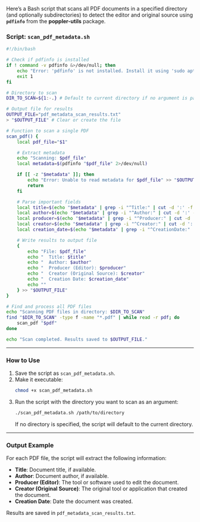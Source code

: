 Here’s a Bash script that scans all PDF documents in a specified directory (and optionally subdirectories) to detect the editor and original source using **`pdfinfo`** from the **poppler-utils** package.

### Script: `scan_pdf_metadata.sh`

```bash
#!/bin/bash

# Check if pdfinfo is installed
if ! command -v pdfinfo &>/dev/null; then
    echo "Error: 'pdfinfo' is not installed. Install it using 'sudo apt-get install poppler-utils' or equivalent."
    exit 1
fi

# Directory to scan
DIR_TO_SCAN=${1:-.} # Default to current directory if no argument is passed

# Output file for results
OUTPUT_FILE="pdf_metadata_scan_results.txt"
> "$OUTPUT_FILE" # Clear or create the file

# Function to scan a single PDF
scan_pdf() {
    local pdf_file="$1"

    # Extract metadata
    echo "Scanning: $pdf_file"
    local metadata=$(pdfinfo "$pdf_file" 2>/dev/null)

    if [[ -z "$metadata" ]]; then
        echo "Error: Unable to read metadata for $pdf_file" >> "$OUTPUT_FILE"
        return
    fi

    # Parse important fields
    local title=$(echo "$metadata" | grep -i "^Title:" | cut -d ':' -f 2- | xargs)
    local author=$(echo "$metadata" | grep -i "^Author:" | cut -d ':' -f 2- | xargs)
    local producer=$(echo "$metadata" | grep -i "^Producer:" | cut -d ':' -f 2- | xargs)
    local creator=$(echo "$metadata" | grep -i "^Creator:" | cut -d ':' -f 2- | xargs)
    local creation_date=$(echo "$metadata" | grep -i "^CreationDate:" | cut -d ':' -f 2- | xargs)

    # Write results to output file
    {
        echo "File: $pdf_file"
        echo "  Title: $title"
        echo "  Author: $author"
        echo "  Producer (Editor): $producer"
        echo "  Creator (Original Source): $creator"
        echo "  Creation Date: $creation_date"
        echo ""
    } >> "$OUTPUT_FILE"
}

# Find and process all PDF files
echo "Scanning PDF files in directory: $DIR_TO_SCAN"
find "$DIR_TO_SCAN" -type f -name "*.pdf" | while read -r pdf; do
    scan_pdf "$pdf"
done

echo "Scan completed. Results saved to $OUTPUT_FILE."
```

---

### How to Use
1. Save the script as `scan_pdf_metadata.sh`.
2. Make it executable:
   ```bash
   chmod +x scan_pdf_metadata.sh
   ```
3. Run the script with the directory you want to scan as an argument:
   ```bash
   ./scan_pdf_metadata.sh /path/to/directory
   ```
   If no directory is specified, the script will default to the current directory.

---

### Output Example
For each PDF file, the script will extract the following information:
- **Title**: Document title, if available.
- **Author**: Document author, if available.
- **Producer (Editor)**: The tool or software used to edit the document.
- **Creator (Original Source)**: The original tool or application that created the document.
- **Creation Date**: Date the document was created.

Results are saved in `pdf_metadata_scan_results.txt`.

